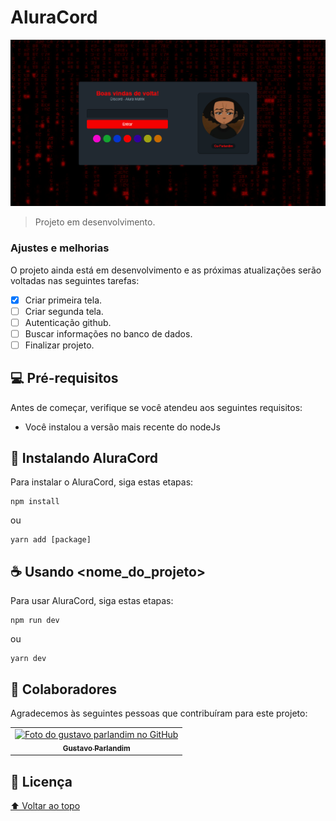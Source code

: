 # AluraCord



<img src="https://github.com/Gu-Parlandim/Imersao-React-Aluracord/blob/master/src/images/exemple.png" alt="exemplo imagem">

> Projeto em desenvolvimento.

### Ajustes e melhorias

O projeto ainda está em desenvolvimento e as próximas atualizações serão voltadas nas seguintes tarefas:

- [x] Criar primeira tela.
- [ ] Criar segunda tela.
- [ ] Autenticação github.
- [ ] Buscar informações  no banco de dados.
- [ ] Finalizar projeto.

## 💻 Pré-requisitos

Antes de começar, verifique se você atendeu aos seguintes requisitos:
<!---Estes são apenas requisitos de exemplo. Adicionar, duplicar ou remover conforme necessário--->
* Você instalou a versão mais recente do nodeJs

## 🚀 Instalando AluraCord

Para instalar o  AluraCord, siga estas etapas:


```
npm install
```
ou

```
yarn add [package]
```


## ☕ Usando <nome_do_projeto>

Para usar AluraCord, siga estas etapas:

```
npm run dev
```
ou
```
yarn dev
```


## 🤝 Colaboradores

Agradecemos às seguintes pessoas que contribuíram para este projeto:

<table>
  <tr>
    <td align="center">
      <a href="#">
        <img src="https://avatars.githubusercontent.com/u/56051040?v=4" width="100px;" alt="Foto do gustavo parlandim no GitHub"/><br>
        <sub>
          <b>Gustavo Parlandim</b>
        </sub>
      </a>
    </td>
  </tr>
</table>



## 📝 Licença



[⬆ Voltar ao topo](#Imersao-React-Aluracord)<br>
